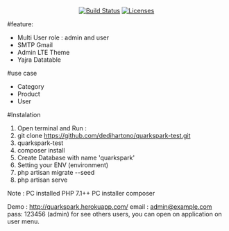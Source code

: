
<p align="center">
<a href="https://travis-ci.com/dedihartono/quarkspark-test"><img src="https://travis-ci.com/dedihartono/quarkspark-test.svg?branch=master" alt="Build Status"></a>
<a href="https://opensource.org/licenses/MIT"><img src="https://img.shields.io/badge/License-MIT-yellow.svg" alt="Licenses"></a>
</p>

#feature:
- Multi User role : admin and user
- SMTP Gmail
- Admin LTE Theme
- Yajra Datatable 

#use case
- Category
- Product
- User

#Instalation
1. Open terminal and Run :
2. git clone https://github.com/dedihartono/quarkspark-test.git
3. quarkspark-test
4. composer install
5. Create Database with name 'quarkspark'
6. Setting your ENV (environment)
7. php artisan migrate --seed
8. php artisan serve

Note :
PC installed PHP 7.1++
PC installer composer

Demo : http://quarkspark.herokuapp.com/
email : admin@example.com pass: 123456 (admin)
for see others users, you can open on application on user menu.
 
